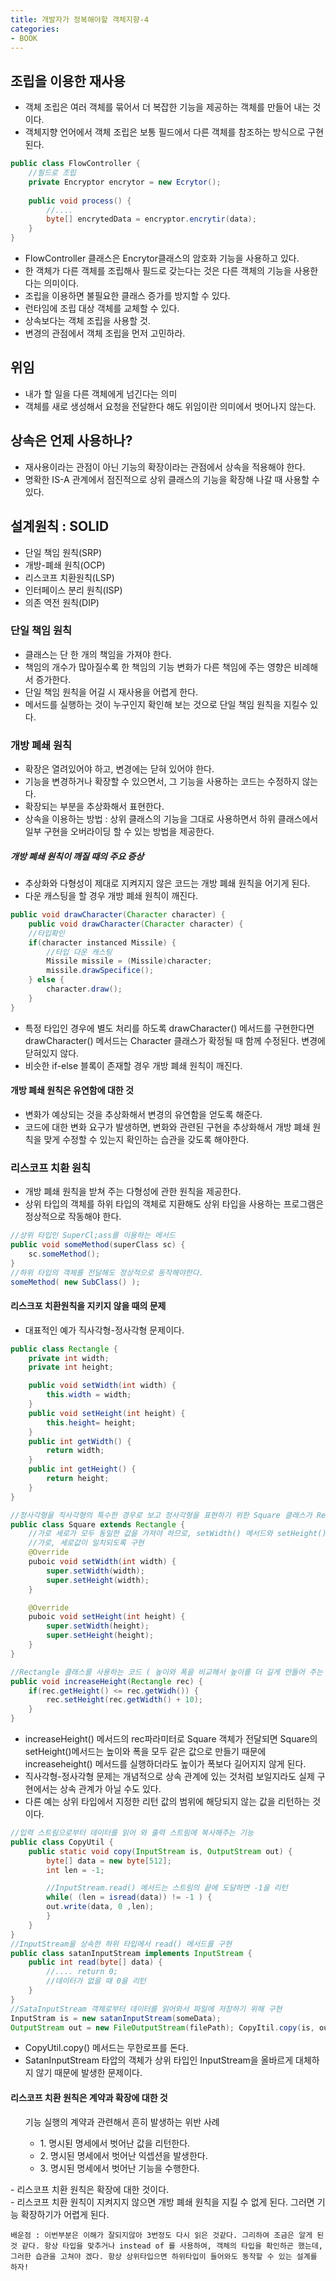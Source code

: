 ```yaml
---
title: 개발자가 정복해야할 객체지향-4
categories:
- BOOK
---
```

## 조립을 이용한 재사용<br/>
- 객체 조립은 여러 객체를 묶어서 더 복잡한 기능을 제공하는 객체를 만들어 내는 것이다.<br/>
- 객체지향 언어에서 객체 조립은 보통 필드에서 다른 객체를 참조하는 방식으로 구현된다.<br/>
```java
public class FlowController {
	//필드로 조립
	private Encryptor encrytor = new Ecrytor();
    
	public void process() { 
  		//....
  		byte[] encrytedData = encryptor.encrytir(data);
	}
}
```

- FlowController 클래스은 Encrytor클래스의 암호화 기능을 사용하고 있다.<br/>
- 한 객체가 다른 객체를 조립해사 필드로 갖는다는 것은 다른 객체의 기능을 사용한다는 의미이다.<br/>
- 조립을 이용하면 불필요한 클래스 증가를 방지할 수 있다.<br/>
- 런타임에 조립 대상 객체를 교체할 수 있다.<br/>
- 상속보다는 객체 조립을 사용할 것.<br/>
- 변경의 관점에서 객체 조립을 먼저 고민하라.<br/>

## 위임<br/>
- 내가 할 일을 다른 객체에게 넘긴다는 의미<br/>
- 객체를 새로 생성해서 요청을 전달한다 해도 위임이란 의미에서 벗어나지 않는다.<br/>

## 상속은 언제 사용하나?<br/>
- 재사용이라는 관점이 아닌 기능의 확장이라는 관점에서 상속을 적용해야 한다.<br/>
- 명확한 IS-A 관계에서 점진적으로 상위 클래스의 기능을 확장해 나갈 때 사용할 수 있다.<br/>

## 설계원칙 : SOLID<br/>
- 단일 책임 원칙(SRP)<br/>
- 개방-폐쇄 원칙(OCP)<br/>
- 리스코프 치환원칙(LSP)<br/>
- 인터페이스 분리 원칙(ISP)<br/>
- 의존 역전 원칙(DIP)<br/>

### 단일 책임 원칙<br/>
- 클래스는 단 한 개의 책임을 가져야 한다.<br/>
- 책임의 개수가 많아질수록 한 책임의 기능 변화가 다른 책임에 주는 영향은 비례해서 증가한다.<br/>
- 단일 책임 원칙을 어길 시 재사용을 어렵게 한다.<br/>
- 메서드를 실행하는 것이 누구인지 확인해 보는 것으로 단일 책임 원칙을 지킬수 있다.<br/>

### 개방 폐쇄 원칙<br/>
- 확장은 열려있어야 하고, 변경에는 닫혀 있어야 한다.<br/>
- 기능을 변경하거나 확장할 수 있으면서, 그 기능을 사용하는 코드는 수정하지 않는다.<br/>
- 확장되는 부분을 추상화해서 표현한다.<br/>
- 상속을 이용하는 방법 : 상위 클래스의 기능을 그대로 사용하면서 하위 클래스에서 일부 구현을 오버라이딩 할 수 있는 방법을 제공한다.<br/>

##### 개방 폐쇄 원칙이 깨질 때의 주요 증상<br/>
- 추상화와 다형성이 제대로 지켜지지 않은 코드는 개방 폐쇄 원칙을 어기게 된다.<br/>
- 다운 캐스팅을 할 경우 개방 폐쇄 원칙이 깨진다.<br/>
```java
public void drawCharacter(Character character) {
	public void drawCharacter(Character character) {
  	//타입확인
  	if(character instanced Missile) {
    	//타입 다운 캐스팅
    	Missile missile = (Missile)character;
    	missile.drawSpecifice();
  	} else {
    	character.draw();
  	}
}
```

- 특정 타입인 경우에 별도 처리를 하도록 drawCharacter() 메서드를 구현한다면 drawCharacter() 메서드는 Character 클래스가 확정될 때 함께 수정된다. 변경에 닫혀있지 않다.<br/>
- 비슷한 if-else 블록이 존재할 경우 개방 폐쇄 원칙이 깨진다.<br/>

#### 개방 폐쇄 원칙은 유연함에 대한 것<br/>
- 변화가 예상되는 것을 추상화해서 변경의 유연함을 얻도록 해준다.<br/>
- 코드에 대한 변화 요구가 발생하면, 변화와 관련된 구현을 추상화해서 개방 폐쇄 원칙을 맞게 수정할 수 있는지 확인하는 습관을 갖도록 해야한다.<br/>

### 리스코프 치환 원칙<br/>
- 개방 폐쇄 원칙을 받쳐 주는 다형성에 관한 원칙을 제공한다.<br/>
- 상위 타입의 객체를 하위 타입의 객체로 지환해도 상위 타입을 사용하는 프로그램은 정상적으로 작동해야 한다.<br/>
```java
//상위 타입인 SuperCl;ass를 이용하는 메서드
public void someMethod(superClass sc) {
	sc.someMethod();
}
//하위 타입의 객체를 전달해도 정상적으로 동작해야한다.
someMethod( new SubClass() );
```

#### 리스크포 치환원칙을 지키지 않을 때의 문제<br/>
- 대표적인 예가 직사각형-정사각형 문제이다.<br/>
```java
public class Rectangle {
	private int width;
	private int height;

	public void setWidth(int width) {
    	this.width = width;
  	}
	public void setHeight(int height) {
		this.height= height;
  	}
  	public int getWidth() {
    	return width;
  	}
  	public int getHeight() {
    	return height;
  	}
}
```
```java
//정사각형을 직사각형의 특수한 경우로 보고 정사각형을 표현하기 위한 Square 클래스가 Rectangle클래스를 상속받도록 구현
public class Square extends Rectangle {
	//가로 세로가 모두 동일한 값을 가져야 하므로, setWidth() 메서드와 setHeight()메서드를 재정의하여 
  	//가로, 세로값이 일치되도록 구현
  	@Override
  	puboic void setWidth(int width) {
    	super.setWidth(width);
    	super.setHeight(width);
  	}

  	@Override
  	puboic void setHeight(int height) {
    	super.setWidth(height);
    	super.setHeight(height);
  	}
}
```
```java
//Rectangle 클래스를 사용하는 코드 ( 높이와 폭을 비교해서 높이를 더 길게 만들어 주는 기능 )
public void increaseHeight(Rectangle rec) {
  	if(rec.getHeight() <= rec.getWidh()) {
    	rec.setHeight(rec.getWidth() + 10);
  	}
}
```

- increaseHeight() 메서드의 rec파라미터로 Square 객체가 전달되면 Square의 setHeight()메서드는 높이와 폭을 모두 같은 값으로 만들기 때문에 increaseheight() 메서드를 실행하더라도 높이가 폭보다 길어지지 않게 된다.<br/>
- 직사각형-정사각형 문제는 개념적으로 상속 관계에 있는 것처럼 보일지라도 실제 구현에서는 상속 관계가 아닐 수도 있다.<br/>
- 다른 예는 상위 타입에서 지정한 리턴 값의 범위에 해당되지 않는 값을 리턴하는 것이다.<br/>
```java
//입력 스트림으로부터 데이터를 읽어 와 출력 스트림에 복사해주는 기능
public class CopyUtil {
  	public static void copy(InputStream is, OutputStream out) {
    	byte[] data = new byte[512];
    	int len = -1;

    	//InputStream.read() 메서드는 스트림의 끝에 도달하면 -1을 리턴
    	while( (len = isread(data)) != -1 ) {
      	out.write(data, 0 ,len);
    	}
  	}
}
//InputStream을 상속한 하위 타입에서 read() 메서드를 구현 
public class satanInputStream implements InputStream { 
	public int read(byte[] data) { 
    	//.... return 0; 
        //데이터가 없을 때 0을 리턴 
	} 
}
//SataInputStream 객체로부터 데이터를 읽어와서 파일에 저장하기 위해 구현 
InputStram is = new satanInputStream(someData); 
OutputStream out = new FileOutputStream(filePath); CopyItil.copy(is, out);
```

- CopyUtil.copy() 메서드는 무한로프를 돈다.<br/>
- SatanInputStream 타압의 객체가 상위 타입인 InputStream을 올바르게 대체하지 않기 때문에 발생한 문제이다.<br/>

#### 리스코프 치환 원칙은 계약과 확장에 대한 것
<ul>기능 실행의 계약과 관련해서 흔히 발생하는 위반 사례
	<ul>
		<li>1. 명시된 명세에서 벗어난 값을 리턴한다.</li>
		<li>2. 명시된 명세에서 벗어난 익셉션을 발생한다.</li>
		<li>3. 명시된 명세에서 벗어난 기능을 수행한다.</li>
	</ul>
</ul>
- 리스코프 치환 원칙은 확장에 대한 것이다.<br/>
- 리스코프 치환 원칙이 지켜지지 않으면 개방 폐쇄 원칙을 지킬 수 없게 된다. 그러면 기능 확장하기가 어렵게 된다.<br/>


	배운점 : 이번부분은 이해가 잘되지않아 3번정도 다시 읽은 것같다. 그리하여 조금은 알게 된 것 같다. 항상 타입을 맞추거나 instead of 를 사용하여, 객체의 타입을 확인하곤 했는데, 그러한 습관을 고쳐야 겠다. 항상 상위타입으면 하위타입이 들어와도 동작할 수 있는 설계를 하자!

